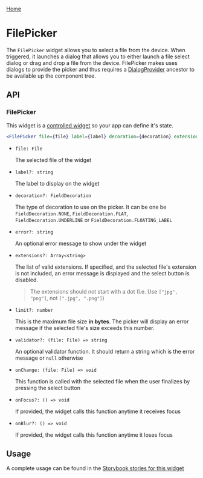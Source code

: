 [Home](../README.md)

# FilePicker

The `FilePicker` widget allows you to select a file from the device. When triggered, it launches a
dialog that allows you to either launch a file select dialog or drag and drop a file from the device.
FilePicker makes uses dialogs to provide the picker and thus requires a 
[DialogProvider](api-reference/dialog-provider.md) ancestor to be available up the component tree.

## API

### FilePicker

This widget is a [controlled widget](https://reactjs.org/docs/forms.html#controlled-components) so
your app can define it's state.

```jsx
<FilePicker file={file} label={label} decoration={decoration} extensions={extensions} limit={limit} validator={validator} onChange={onChange} />
```

-   `file: File`

    The selected file of the widget

-   `label?: string`

    The label to display on the widget

-   `decoration?: FieldDecoration`

    The type of decoration to use on the picker. It can be one be `FieldDecoration.NONE`,
    `FieldDecoration.FLAT`, `FieldDecoration.UNDERLINE` or `FieldDecoration.FLOATING_LABEL`
    
-   `error?: string`

    An optional error message to show under the widget

-   `extensions?: Array<string>`

    The list of valid extensions. If specified, and the selected file's extension is not included, 
    an error message is displayed and the select button is disabled.

    > The extensions should not start with a dot (I.e. Use `["jpg", "png"]`, not `[".jpg", ".png"]`)

-   `limit?: number`

    This is the maximum file size **in bytes**. The picker will display an error message if the
    selected file's size exceeds this number.

-   `validator?: (file: File) => string`

    An optional validator function. It should return a string which is the error message or `null`
    otherwise

-   `onChange: (file: File) => void`

    This function is called with the selected file when the user finalizes by pressing the select
    button
    
-   `onFocus?: () => void`

    If provided, the widget calls this function anytime it receives focus
    
-   `onBlur?: () => void`

    If provided, the widget calls this function anytime it loses focus

## Usage

A complete usage can be found in the [Storybook stories for this widget](../src/picker/file-picker/index.stories.tsx)